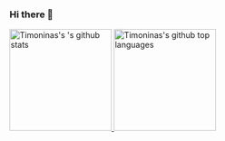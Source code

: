 ### Hi there 👋

<a href="https://github.com/timoninas">
    <img height="180em" src="https://github-readme-stats.vercel.app/api?username=timoninas&layout=compact?show_icons=true&count_private=true&theme=vue&disable_animations=true" alt="Timoninas's 's github stats" />
    <img height="180em" src="https://github-readme-stats.vercel.app/api/top-langs/?username=timoninas&langs_count=6&count_private=true&layout=compact&theme=vue&disable_animations=true&hide=Tex" alt="Timoninas's github top languages"/>
</a>


<!--
**timoninas/timoninas** is a ✨ _special_ ✨ repository because its `README.md` (this file) appears on your GitHub profile.

Here are some ideas to get you started:

- 🔭 I’m currently working on ...
- 🌱 I’m currently learning ...
- 👯 I’m looking to collaborate on ...
- 🤔 I’m looking for help with ...
- 💬 Ask me about ...
- 📫 How to reach me: ...
- 😄 Pronouns: ...
- ⚡ Fun fact: ...
-->
